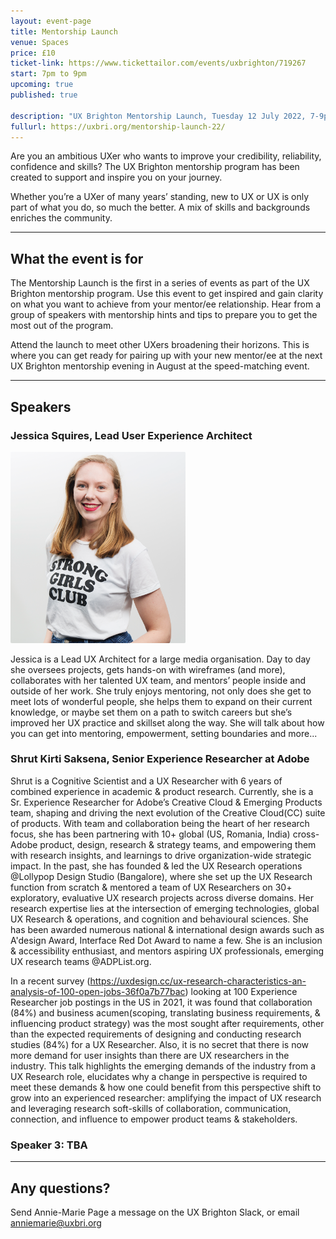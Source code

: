 ```yaml
---
layout: event-page
title: Mentorship Launch
venue: Spaces
price: £10
ticket-link: https://www.tickettailor.com/events/uxbrighton/719267
start: 7pm to 9pm
upcoming: true
published: true

description: "UX Brighton Mentorship Launch, Tuesday 12 July 2022, 7-9pm at Spaces, Brighton. Get inspired and gain clarity on what you want to achieve from your mentor/ee relationship."
fullurl: https://uxbri.org/mentorship-launch-22/
---
```


Are you an ambitious UXer who wants to improve your credibility, reliability, confidence and skills? The UX Brighton mentorship program has been created to support and inspire you on your journey.

Whether you’re a UXer of many years’ standing, new to UX or UX is only part of what you do, so much the better. A mix of skills and backgrounds enriches the community.

---

## What the event is for

The Mentorship Launch is the first in a series of events as part of the UX Brighton mentorship program. Use this event to get inspired and gain clarity on what you want to achieve from your mentor/ee relationship. Hear from a group of speakers with mentorship hints and tips to prepare you to get the most out of the program.

Attend the launch to meet other UXers broadening their horizons. This is where you can get ready for pairing up with your new mentor/ee at the next UX Brighton mentorship evening in August at the speed-matching event.

---

## Speakers

### Jessica Squires, Lead User Experience Architect
<img src="/images/events/Jessica_Squires cropped.png" width="280" class="talk__thumb" style="border-radius: 2px;">

Jessica is a Lead UX Architect for a large media organisation. Day to day she oversees projects, gets hands-on with wireframes (and more), collaborates with her talented UX team, and mentors’ people inside and outside of her work. She truly enjoys mentoring, not only does she get to meet lots of wonderful people, she helps them to expand on their current knowledge, or maybe set them on a path to switch careers but she’s improved her UX practice and skillset along the way. She will talk about how you can get into mentoring, empowerment, setting boundaries and more... 

### Shrut Kirti Saksena, Senior Experience Researcher at Adobe 

Shrut is a Cognitive Scientist and a UX Researcher with 6 years of combined experience in academic & product research. Currently, she is a Sr. Experience Researcher for Adobe’s Creative Cloud & Emerging Products team, shaping and driving the next evolution of the Creative Cloud(CC) suite of products. With team and collaboration being the heart of her research focus, she has been partnering with 10+ global (US, Romania, India) cross-Adobe product, design, research & strategy teams, and empowering them with research insights, and learnings to drive organization-wide strategic impact. In the past, she has founded & led the UX Research operations @Lollypop Design Studio (Bangalore), where she set up the UX Research function from scratch & mentored a team of UX Researchers on 30+ exploratory, evaluative UX research projects across diverse domains.  Her research expertise lies at the intersection of emerging technologies, global UX Research & operations, and cognition and behavioural sciences. She has been awarded numerous national & international design awards such as A'design Award, Interface Red Dot Award to name a few.  She is an inclusion & accessibility enthusiast, and mentors aspiring UX professionals, emerging UX research teams @ADPList.org.

In a recent survey (https://uxdesign.cc/ux-research-characteristics-an-analysis-of-100-open-jobs-36f0a7b77bac) looking at 100 Experience Researcher job postings in the US in 2021, it was found that collaboration (84%) and business acumen(scoping, translating business requirements, & influencing product strategy) was the most sought after requirements, other than the expected requirements of designing and conducting research studies (84%) for a UX Researcher. Also, it is no secret that there is now more demand for user insights than there are UX researchers in the industry. This talk highlights the emerging demands of the industry from a UX Research role, elucidates why a change in perspective is required to meet these demands & how one could benefit from this perspective shift to grow into an experienced researcher: amplifying the impact of UX research and leveraging research soft-skills of collaboration, communication, connection, and influence to empower product teams & stakeholders.


### Speaker 3: TBA

---

## Any questions? 

Send Annie-Marie Page a message on the UX Brighton Slack, or email anniemarie@uxbri.org  

